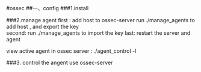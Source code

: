 #ossec
##一、config
###1.install


###2.manage agent
first : add host to ossec-server
run ./manage_agents to add host , and export the key  
second: 
run ./manage_agents to import the key 
last:
restart the server and agent

view active agent in ossec server : ./agent_control -l

###3. control the angent use ossec-server


